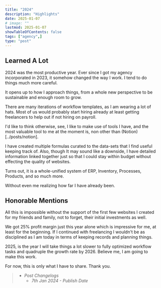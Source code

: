 ```yaml
---
title: "2024"
description: "Highlights"
date: 2025-01-07
# image: ""
lastmod: 2025-01-07
showTableOfContents: false
tags: ["agency",]
type: "post"
---
```


## Learned A Lot

2024 was the most productive year. Ever since I got my agency incorporated in 2023, it somehow changed the way I work. I tend to do things much more careful.

It opens up to how I approach things, from a whole new perspective to be sustainable and enough room to grow.

There are many iterations of workflow templates, as I am wearing a lot of hats. Most of us would probably start hiring already at least getting freelancers to help out if not hiring on payroll.

I'd like to think otherwise, see, I like to make use of tools I have, and the most valuable tool to me at the moment is, non other than (Notion)[../posts/notion].

I have created multiple formulas curated to the data-sets that I find useful keeping track of. Also, though It may sound like a downside, I have detailed information linked together just so that I could stay within budget without effecting the quality of websites.

Turns out, it is a whole-unified system of ERP, Inventory, Processes, Products, and so much more.

Without even me realizing how far I have already been.

## Honorable Mentions

All this is impossible without the support of the first few websites I created for my friends and family, not to forget, their initial investments as well.

We got 25% profit margin just this year alone which is impressive for me, at least for the beginning. If I continued with freelancing I wouldn't be as disciplined as I am today in terms of keeping records and planning things.

2025, is the year I will take things a lot slower to fully optimized workflow tasks and quadruple the growth rate by 2026. Believe me, I am going to make this work.

For now, this is only what I have to share. Thank you.

> - *Post Changelogs*
>   - *7th Jan 2024 - Publish Date*
